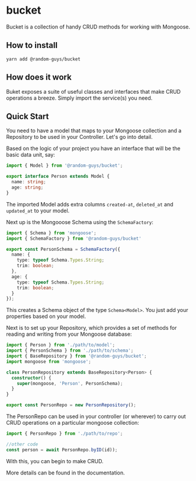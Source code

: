 # bucket

Bucket is a collection of handy CRUD methods for working with Mongoose.

## How to install

`yarn add @random-guys/bucket`

## How does it work

Buket exposes a suite of useful classes and interfaces that make CRUD operations a breeze. Simply import the service(s) you need.

## Quick Start

You need to have a model that maps to your Mongoose collection and a Repository to be used in your Controller. Let's go into detail.

Based on the logic of your project you have an interface that will be the basic data unit, say:

```ts
import { Model } from '@random-guys/bucket';

export interface Person extends Model {
  name: string;
  age: string;
}
```

The imported Model adds extra columns `created-at`, `deleted_at` and `updated_at` to your model.

Next up is the Mongooose Schema using the `SchemaFactory`:

```ts
import { Schema } from 'mongoose';
import { SchemaFactory } from '@random-guys/bucket'

export const PersonSchema = SchemaFactory({
  name: {
    type: typeof Schema.Types.String;
    trim: boolean;
  },
  age: {
    type: typeof Schema.Types.String;
    trim: boolean;
  }
});
```

This creates a Schema object of the type `Schema<Model>`. You just add your properties based on your model.

Next is to set up your Repository, which provides a set of methods for reading and writing from your Mongoose database:

```ts
import { Person } from './path/to/model';
import { PersonSchema } from './path/to/schema';
import { BaseRepository } from '@random-guys/bucket';
import mongoose from 'mongoose';

class PersonRepository extends BaseRepository<Person> {
  constructor() {
    super(mongoose, 'Person', PersonSchema);
  }
}

export const PersonRepo = new PersonRepository();
```

The PersonRepo can be used in your controller (or wherever) to carry out CRUD operations on a particular mongoose collection:

```ts
import { PersonRepo } from './path/to/repo';

//other code
const person = await PersonRepo.byID(id));
```

With this, you can begin to make CRUD.

More details can be found in the documentation.
